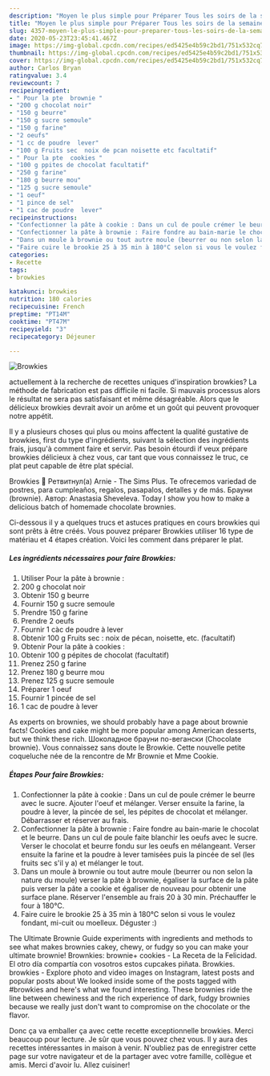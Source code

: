 ```yaml
---
description: "Moyen le plus simple pour Préparer Tous les soirs de la semaine Browkies"
title: "Moyen le plus simple pour Préparer Tous les soirs de la semaine Browkies"
slug: 4357-moyen-le-plus-simple-pour-preparer-tous-les-soirs-de-la-semaine-browkies
date: 2020-05-23T23:45:41.467Z
image: https://img-global.cpcdn.com/recipes/ed5425e4b59c2bd1/751x532cq70/browkies-photo-principale-de-la-recette.jpg
thumbnail: https://img-global.cpcdn.com/recipes/ed5425e4b59c2bd1/751x532cq70/browkies-photo-principale-de-la-recette.jpg
cover: https://img-global.cpcdn.com/recipes/ed5425e4b59c2bd1/751x532cq70/browkies-photo-principale-de-la-recette.jpg
author: Carlos Bryan
ratingvalue: 3.4
reviewcount: 7
recipeingredient:
- " Pour la pte  brownie "
- "200 g chocolat noir"
- "150 g beurre"
- "150 g sucre semoule"
- "150 g farine"
- "2 oeufs"
- "1 cc de poudre  lever"
- "100 g Fruits sec  noix de pcan noisette etc facultatif"
- " Pour la pte  cookies "
- "100 g ppites de chocolat facultatif"
- "250 g farine"
- "180 g beurre mou"
- "125 g sucre semoule"
- "1 oeuf"
- "1 pince de sel"
- "1 cac de poudre  lever"
recipeinstructions:
- "Confectionner la pâte à cookie : Dans un cul de poule crémer le beurre avec le sucre. Ajouter l&#39;oeuf et mélanger. Verser ensuite la farine, la poudre à lever, la pincée de sel, les pépites de chocolat et mélanger. Débarrasser et réserver au frais."
- "Confectionner la pâte à brownie : Faire fondre au bain-marie le chocolat et le beurre. Dans un cul de poule faite blanchir les oeufs avec le sucre. Verser le chocolat et beurre fondu sur les oeufs en mélangeant. Verser ensuite la farine et la poudre à lever tamisées puis la pincée de sel (les fruits sec s&#39;il y a) et mélanger le tout."
- "Dans un moule à brownie ou tout autre moule (beurrer ou non selon la nature du moule) verser la pâte à brownie, égaliser la surface de la pâte puis verser la pâte a cookie et égaliser de nouveau pour obtenir une surface plane. Réserver l&#39;ensemble au frais 20 à 30 min. Préchauffer le four à 180°C."
- "Faire cuire le brookie 25 à 35 min à 180°C selon si vous le voulez fondant, mi-cuit ou moelleux. Déguster :)"
categories:
- Recette
tags:
- browkies

katakunci: browkies 
nutrition: 180 calories
recipecuisine: French
preptime: "PT14M"
cooktime: "PT47M"
recipeyield: "3"
recipecategory: Déjeuner

---
```



![Browkies](https://img-global.cpcdn.com/recipes/ed5425e4b59c2bd1/751x532cq70/browkies-photo-principale-de-la-recette.jpg)

actuellement à la recherche de recettes uniques d'inspiration browkies? La méthode de fabrication est pas difficile ni facile. Si mauvais processus alors le résultat ne sera pas satisfaisant et même désagréable. Alors que le délicieux browkies devrait avoir un arôme et un goût qui peuvent provoquer notre appétit.

Il y a plusieurs choses qui plus ou moins affectent la qualité gustative de browkies, first du type d'ingrédients, suivant la sélection des ingrédients frais, jusqu'à comment faire et servir. Pas besoin étourdi if veux prépare browkies délicieux à chez vous, car tant que vous connaissez le truc, ce plat peut capable de être plat spécial.

Browkies 🍪 Ретвитнул(а) Arnie - The Sims Plus. Te ofrecemos variedad de postres, para cumpleaños, regalos, pasapalos, detalles y de más. Брауни (brownie). Автор: Anastasia Sheveleva. Today I show you how to make a delicious batch of homemade chocolate brownies.


Ci-dessous il y a quelques trucs et astuces pratiques en cours browkies qui sont prêts à être créés. Vous pouvez préparer Browkies utiliser 16 type de matériau et 4 étapes création. Voici les comment dans préparer le plat.

<!--inarticleads1-->

##### Les ingrédients nécessaires pour faire Browkies:

1. Utiliser  Pour la pâte à brownie :
1.  200 g chocolat noir
1. Obtenir 150 g beurre
1. Fournir 150 g sucre semoule
1. Prendre 150 g farine
1. Prendre 2 oeufs
1. Fournir 1 càc de poudre à lever
1. Obtenir 100 g Fruits sec : noix de pécan, noisette, etc. (facultatif)
1. Obtenir  Pour la pâte à cookies :
1. Obtenir 100 g pépites de chocolat (facultatif)
1. Prenez 250 g farine
1. Prenez 180 g beurre mou
1. Prenez 125 g sucre semoule
1. Préparer 1 oeuf
1. Fournir 1 pincée de sel
1.  1 cac de poudre à lever


As experts on brownies, we should probably have a page about brownie facts! Cookies and cake might be more popular among American desserts, but we think these rich. Шоколадное брауни по-вегански (Chocolate brownie). Vous connaissez sans doute le Browkie. Cette nouvelle petite coqueluche née de la rencontre de Mr Brownie et Mme Cookie. 

<!--inarticleads2-->

##### Étapes Pour faire Browkies:

1. Confectionner la pâte à cookie : Dans un cul de poule crémer le beurre avec le sucre. Ajouter l&#39;oeuf et mélanger. Verser ensuite la farine, la poudre à lever, la pincée de sel, les pépites de chocolat et mélanger. Débarrasser et réserver au frais.
1. Confectionner la pâte à brownie : Faire fondre au bain-marie le chocolat et le beurre. Dans un cul de poule faite blanchir les oeufs avec le sucre. Verser le chocolat et beurre fondu sur les oeufs en mélangeant. Verser ensuite la farine et la poudre à lever tamisées puis la pincée de sel (les fruits sec s&#39;il y a) et mélanger le tout.
1. Dans un moule à brownie ou tout autre moule (beurrer ou non selon la nature du moule) verser la pâte à brownie, égaliser la surface de la pâte puis verser la pâte a cookie et égaliser de nouveau pour obtenir une surface plane. Réserver l&#39;ensemble au frais 20 à 30 min. Préchauffer le four à 180°C.
1. Faire cuire le brookie 25 à 35 min à 180°C selon si vous le voulez fondant, mi-cuit ou moelleux. Déguster :)


The Ultimate Brownie Guide experiments with ingredients and methods to see what makes brownies cakey, chewy, or fudgy so you can make your ultimate brownie! Brownkies: brownie+ cookies - La Receta de la Felicidad. El otro día compartía con vosotros estos cupcakes piñata. Browkies. browkies - Explore photo and video images on Instagram, latest posts and popular posts about We looked inside some of the posts tagged with #browkies and here&#39;s what we found interesting. These brownies ride the line between chewiness and the rich experience of dark, fudgy brownies because we really just don&#39;t want to compromise on the chocolate or the flavor. 


Donc ça va emballer ça avec cette recette exceptionnelle browkies. Merci beaucoup pour lecture. Je sûr que vous pouvez chez vous. Il y aura des recettes  intéressantes in maison à venir. N'oubliez pas de enregistrer cette page sur votre navigateur et de la partager avec votre famille, collègue et amis. Merci d'avoir lu. Allez cuisiner!
